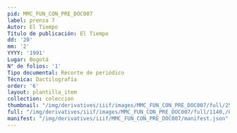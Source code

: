```yaml
---
pid: MMC_FUN_CON_PRE_DOC007
label: prensa 7
Autor: El Tiempo
Título de publicación: El Tiempo
dd: '20'
mm: '2'
YYYY: '1991'
Lugar: Bogotá
N° de folios: '1'
Tipo documental: Recorte de periódico
Técnica: Dactilografía
order: '6'
layout: plantilla_item
collection: coleccion
thumbnail: "/img/derivatives/iiif/images/MMC_FUN_CON_PRE_DOC007/full/250,/0/default.jpg"
full: "/img/derivatives/iiif/images/MMC_FUN_CON_PRE_DOC007/full/1140,/0/default.jpg"
manifest: "/img/derivatives/iiif/MMC_FUN_CON_PRE_DOC007/manifest.json"
---
```

